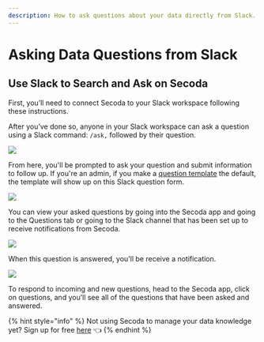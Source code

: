 ```yaml
---
description: How to ask questions about your data directly from Slack.
---
```


# Asking Data Questions from Slack

## Use Slack to Search and Ask on Secoda

First, you’ll need to connect Secoda to your Slack workspace following these instructions.&#x20;

After you’ve done so, anyone in your Slack workspace can ask a question using a Slack command: `/ask,` followed by their question.&#x20;

![](<https://secoda-public-media-assets.s3.amazonaws.com/Screen%20Shot%202022-04-09%20at%202.08.29%20PM%20(1)%20(1)%20(1)%20(1)%20(1)%20(1)%20(1).png>)

From here, you'll be prompted to ask your question and submit information to follow up. If you're an admin, if you make a [question template](templates.md) the default, the template will show up on this Slack question form.

![](<https://secoda-public-media-assets.s3.amazonaws.com/Screen%20Shot%202022-04-09%20at%202.09.20%20PM.png>)

You can view your asked questions by going into the Secoda app and going to the Questions tab or going to the Slack channel that has been set up to receive notifications from Secoda.&#x20;

![](<https://secoda-public-media-assets.s3.amazonaws.com/Screen%20Shot%202022-04-09%20at%202.09.34%20PM.png>)

When this question is answered, you'll be receive a notification.&#x20;

![](<https://secoda-public-media-assets.s3.amazonaws.com/Screen%20Shot%202022-04-09%20at%202.10.05%20PM%20(1).png>)

To respond to incoming and new questions, head to the Secoda app, click on questions, and you’ll see all of the questions that have been asked and answered.

{% hint style="info" %}
Not using Secoda to manage your data knowledge yet? Sign up for free [here](https://app.secoda.co) 👈
{% endhint %}
